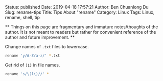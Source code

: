 Status: published
Date: 2019-04-18 17:57:21
Author: Ben Chuanlong Du
Slug: rename-tips
Title: Tips About "rename" 
Category: Linux
Tags: Linux, rename, shell, tip

**
Things on this page are
fragmentary and immature notes/thoughts of the author.
It is not meant to readers
but rather for convenient reference of the author and future improvement.
**

Change names of `.txt` files to lowercase.
```bash
rename 'y/A-Z/a-z/' *.txt
```

Get rid of `(1)` in file names.
```bash
rename 's/\(1\)//' * 
```

